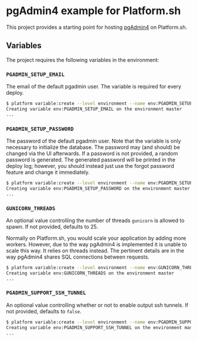 # pgAdmin4 example for Platform.sh

This project provides a starting point for hosting [pgAdmin4](https://github.com/postgres/pgadmin4) on Platform.sh.

## Variables

The project requires the following variables in the environment:

### `PGADMIN_SETUP_EMAIL`

The email of the default pgadmin user. The variable is required for every deploy.

```sh
$ platform variable:create --level environment --name env:PGADMIN_SETUP_EMAIL --value brandon@leblanc.codes --no-wait --yes
Creating variable env:PGADMIN_SETUP_EMAIL on the environment master
...
```

### `PGADMIN_SETUP_PASSWORD`

The password of the default pgadmin user. Note that the variable is only necessary to initialize the database. The password may (and should) be changed via the UI afterwards. If a password is not provided, a random password is generated. The generated password will be printed in the deploy log; however, you should instead just use the forgot password feature and change it immediately.

```sh
$ platform variable:create --level environment --name env:PGADMIN_SETUP_PASSWORD --value AezMm7U9sAfULzq --sensitive=true --no-wait --yes
Creating variable env:PGADMIN_SETUP_PASSWORD on the environment master
...
```

### `GUNICORN_THREADS`

An optional value controlling the number of threads `gunicorn` is allowed to spawn. If not provided, defaults to 25.

Normally on Platform.sh, you would scale your application by adding more workers. However, due to the way pgAdmin4 is implemented it is unable to scale this way. It relies on threads instead. The pertinent details are in the way pgAdmin4 shares SQL connections between requests.

```sh
$ platform variable:create --level environment --name env:GUNICORN_THREADS --value 50 --no-wait --yes
Creating variable env:GUNICORN_THREADS on the environment master
...
```

### `PGADMIN_SUPPORT_SSH_TUNNEL`

An optional value controlling whether or not to enable output ssh tunnels. If not provided, defaults to `false`.

```sh
$ platform variable:create --level environment --name env:PGADMIN_SUPPORT_SSH_TUNNEL --value true --no-wait --yes
Creating variable env:PGADMIN_SUPPORT_SSH_TUNNEL on the environment master
...
```
